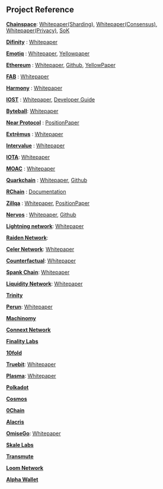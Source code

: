 ## Project Reference

__[Chainspace](https://chainspace.io/)__: [Whitepaper(Sharding)](https://arxiv.org/abs/1708.03778), [Whitepaper(Consensus)](https://arxiv.org/abs/1809.01620), [Whitepaper(Privacy)](https://arxiv.org/abs/1802.07344), [SoK](https://arxiv.org/abs/1711.03936)

__[Difinity](https://dfinity.org/)__ : [Whitepaper](https://dfinity.org/pdf-viewer/pdfs/viewer?file=../library/dfinity-consensus.pdf)

__[Emotiq](https://emotiq.ch/)__ : [Whitepaper](https://emotiq.ch/whitepaper.pdf), [Yellowpaper](https://emotiq.ch/yellowpaper.pdf)


__[Ethereum](https://www.ethereum.org/)__ :  [Whitepaper](https://github.com/ethereum/wiki/wiki/White-Paper), [Github](https://github.com/ethereum), [YellowPaper](https://ethereum.github.io/yellowpaper/paper.pdf)

__[FAB](https://fabcoin.co/)__ :  [Whitepaper](https://fabcoin.co/assets/pdfs/FAB-technical-wp-en.pdf)

__[Harmony](https://harmony.one/?utm_source=icodrops)__ :  [Whitepaper](https://harmony.one/tech)

__[IOST](https://iost.io/)__ :  [Whitepaper](https://iost.io/iost-whitepaper/), [Developer Guide](http://developers.iost.io/docs/en/1-getting-started/doc1.html)

__[Byteball](https://byteball.org/)__: [Whitepaper](https://byteball.org/Byteball.pdf)

__[Near Protocol](https://nearprotocol.com/)__ : [PositionPaper](https://drive.google.com/drive/u/3/folders/13ktVNuyor8HES9OxxjwlPZHdmRVx_yXT)

__[Extrēmus](http://emseco.io/)__ :  [Whitepaper](http://emseco.io/file/whitepaper_v2.2.pdf)

__[Intervalue](https://www.inve.one/)__ :  [Whitepaper](https://www.inve.one/InterValue_whitepaper_en.pdf)

__[IOTA](https://www.iota.org)__: [Whitepaper](https://assets.ctfassets.net/r1dr6vzfxhev/2t4uxvsIqk0EUau6g2sw0g/45eae33637ca92f85dd9f4a3a218e1ec/iota1_4_3.pdf) 

__[MOAC](https://www.moac.io/)__ :  [Whitepaper](https://www.moac.io/resource_Whitepaper.html)

__[Quarkchain](https://quarkchain.io/)__ :  [Whitepaper](https://quarkchain.io/QUARK%20CHAIN%20Public%20Version%200.3.5.pdf), [Github](https://github.com/QuarkChain)

__[RChain](https://www.rchain.coop/)__ :  [Documentation](https://rchain-architecture.readthedocs.io/en/latest/)

__[Zillqa](https://zilliqa.com/)__ : [Whitepaper](https://docs.zilliqa.com/whitepaper.pdf), [PositionPaper](https://docs.zilliqa.com/positionpaper.pdf)

__[Nervos](https://www.nervos.org/)__ :  [Whitepaper](https://github.com/NervosFoundation/binary/blob/master/whitepaper/nervos-ckb.pdf), [Github](https://github.com/NervosFoundation)

__[Lightning network](https://lightning.network/)__: [Whitepaper](https://lightning.network/lightning-network-paper.pdf)

__[Raiden Network](https://raiden.network/)__: 

__[Celer Network](https://www.celer.network/)__: [Whitepaper](https://www.celer.network/doc/CelerNetwork-Whitepaper.pdf)

__[Counterfactual](https://www.counterfactual.com/)__: [Whitepaper](https://l4.ventures/papers/statechannels.pdf)

__[Spank Chain](https://spankchain.com/)__: [Whitepaper](https://spankchain.com/static/SpankChain%20Whitepapaer%20(EN).pdf)

__[Liquidity Network](https://liquidity.network/)__: [Whitepaper](https://liquidity.network/whitepaper_Liquidity_Network.pdf)

__[Trinity](https://trinity.tech/#/)__

__[Perun](https://www.perun.network/)__: [Whitepaper](https://eprint.iacr.org/2017/635.pdf)

__[Machinomy](https://machinomy.com/)__

__[Connext Network](https://connext.network/)__

__[Finality Labs](https://finalitylabs.io/)__

__[10fold](https://www.tenfoldprotocol.io/)__

__[Truebit](https://truebit.io/)__: [Whitepaper](https://people.cs.uchicago.edu/~teutsch/papers/truebit.pdf)

__[Plasma](https://plasma.io/)__: [Whitepaper](https://plasma.io/plasma.pdf)

__[Polkadot](https://polkadot.network/)__

__[Cosmos](https://cosmos.network/)__

__[0Chain](https://0chain.net/)__

__[Alacris](https://alacris.io/)__

__[OmiseGo](https://omisego.network/)__: [Whitepaper](https://cdn.omise.co/omg/whitepaper.pdf)

__[Skale Labs](https://www.skalelabs.com/)__

__[Transmute](https://www.transmute.industries/)__

__[Loom Network](https://loomx.io/)__

__[Alpha Wallet](https://alphawallet.com/)__
